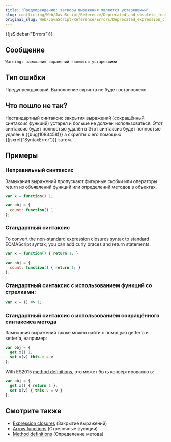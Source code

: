 ```yaml
---
title: "Предупреждение: затворы выражения являются устаревшими"
slug: conflicting/Web/JavaScript/Reference/Deprecated_and_obsolete_features_ce02ff996e57a0f0af4fbdf5f792ff46
original_slug: Web/JavaScript/Reference/Errors/Deprecated_expression_closures
---
```


{{jsSidebar("Errors")}}

## Сообщение

```
Warning: замыкания выражений являются устаревшими
```

## Тип ошибки

Предупреждающий. Выполнение скрипта не будет остановлено.

## Что пошло не так?

Нестандартный синтаксис закрытия выражений (сокращённый синтаксис функций) устарел и больше не должен использоваться. Этот синтаксис будет полностью удалён в Этот синтаксис будет полностью удалён в {{bug(1083458)}} а скрипты с его помощью {{jsxref("SyntaxError")}} затем.

## Примеры

### Неправильный синтаксис

Замыкания выражений пропускают фигурные скобки или операторы return из объявлений функций или определений методов в объектах.

```js example-bad
var x = function() 1;

var obj = {
  count: function() 1
};
```

### Стандартный синтаксис

To convert the non-standard expression closures syntax to standard ECMAScript syntax, you can add curly braces and return statements.

```js example-good
var x = function() { return 1; }

var obj = {
  count: function() { return 1; }
};
```

### Стандартный синтаксис с использованием функций со стрелками:

```js example-good
var x = () => 1;
```

### Стандартный синтаксис с использованием сокращённого синтаксиса метода

Замыкания выражений также можно найти с помощью getter'а и setter'а, например:

```js example-bad
var obj = {
  get x() 1,
  set x(v) this.v = v
};
```

With ES2015 [method definitions](/ru/docs/Web/JavaScript/Reference/Functions/Method_definitions), это может быть конвертированно в:

```js example-good
var obj = {
  get x() { return 1 },
  set x(v) { this.v = v }
};
```

## Смотрите также

- [Expression closures](/ru/docs/Web/JavaScript/Reference/Operators/Expression_closures) (Закрытие выражений)
- [Arrow functions](/ru/docs/Web/JavaScript/Reference/Functions/Arrow_functions) (Стрелочные функции)
- [Method definitions](/ru/docs/Web/JavaScript/Reference/Functions/Method_definitions) (Определение метода)

